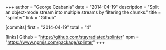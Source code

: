 +++
author = "George Czabania"
date = "2014-04-19"
description = "Split an object-mode stream into multiple streams by filtering the chunks."
title = "splinter"
link = "Github"

[commits]
  first = "2014-04-19"
  total = "4"

[links]
  Github = "https://github.com/stayradiated/splinter"
  npm = "https://www.npmjs.com/package/splinter"
+++

